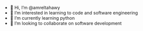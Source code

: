 - 👋 Hi, I’m @amreltahawy
- 👀 I’m interested in learning to code and software engineering
- 🌱 I’m currently learning python
- 💞️ I’m looking to collaborate on software development


<!---
amreltahawy/amreltahawy is a ✨ special ✨ repository because its `README.md` (this file) appears on your GitHub profile.
You can click the Preview link to take a look at your changes.
--->
